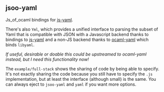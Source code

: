 jsoo-yaml
---------

Js_of_ocaml bindings for [js-yaml](https://github.com/nodeca/js-yaml).

There's also `Yml`, which provides a unified interface to parsing the subset of Yaml that is compatible with JSON with a Javascript backend thanks to bindings to [js-yaml](https://github.com/nodeca/js-yaml) and a non-JS backend thanks to [ocaml-yaml](https://github.com/avsm/ocaml-yaml) which binds `libyaml`. 

*If useful, desirable or doable this could be upstreamed to ocaml-yaml instead, but I need this functionality now!*

The `example/full-stack` shows the sharing of code by being able to specify. It's not exactly sharing the code because you still have to specify the `.js` implementation, but at least the interface (although small) is the same. You can always eject to `jsoo-yaml` and `yaml` if you want more options. 

